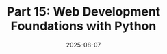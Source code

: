 ---
title: "Part 15: Web Development Foundations with Python"
date: 2025-08-07
slug: python-foundations-web-development
description: "Explore web development options in Python. Learn Flask for lightweight applications, Django for full-featured sites, or web scraping with requests and BeautifulSoup. Deploy your first web app."
tags: ["python", "web development", "flask", "django", "web scraping", "requests", "beautifulsoup", "deployment"]
categories: ["Python Series"]
series: ["Python Mastery"]
series_order: 16
showToc: true
TocOpen: false
draft: false
#weight: 15
#cover:
    #image: "images/python-series/part15-cover.jpg"
    #alt: "Python Web Development"
    #caption: "Building web applications with Python"
    #relative: false
--- 